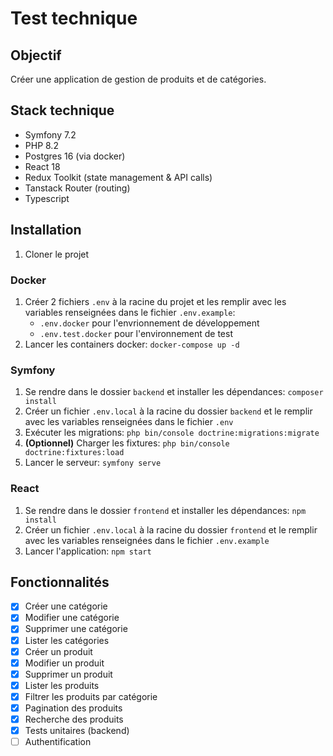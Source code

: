 # Test technique

## Objectif
Créer une application de gestion de produits et de catégories.

## Stack technique
- Symfony 7.2
- PHP 8.2
- Postgres 16 (via docker)
- React 18
- Redux Toolkit (state management & API calls)
- Tanstack Router (routing)
- Typescript

## Installation
1. Cloner le projet

### Docker
1. Créer 2 fichiers `.env` à la racine du projet et les remplir avec les variables renseignées dans le fichier `.env.example`:
	- `.env.docker` pour l'envrionnement de développement
	- `.env.test.docker` pour l'environnement de test
2. Lancer les containers docker: `docker-compose up -d`

### Symfony
1. Se rendre dans le dossier `backend` et installer les dépendances: `composer install`
2. Créer un fichier `.env.local` à la racine du dossier `backend` et le remplir avec les variables renseignées dans le fichier `.env`
3. Exécuter les migrations: `php bin/console doctrine:migrations:migrate`
4. **(Optionnel)** Charger les fixtures: `php bin/console doctrine:fixtures:load`
5. Lancer le serveur: `symfony serve`

### React
1. Se rendre dans le dossier `frontend` et installer les dépendances: `npm install`
2. Créer un fichier `.env.local` à la racine du dossier `frontend` et le remplir avec les variables renseignées dans le fichier `.env.example`
3. Lancer l'application: `npm start`

## Fonctionnalités
- [x] Créer une catégorie
- [x] Modifier une catégorie
- [x] Supprimer une catégorie
- [x] Lister les catégories
- [x] Créer un produit
- [x] Modifier un produit
- [x] Supprimer un produit
- [x] Lister les produits
- [x] Filtrer les produits par catégorie
- [x] Pagination des produits
- [x] Recherche des produits
- [x] Tests unitaires (backend)
- [ ] Authentification